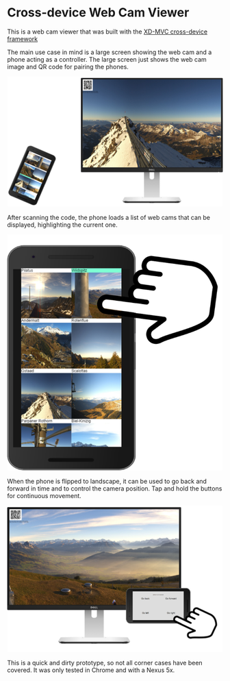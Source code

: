 # Cross-device Web Cam Viewer

This is a web cam viewer that was built with the [XD-MVC cross-device framework](https://github.com/mhusm/XD-MVC)

The main use case in mind is a large screen showing the web cam and a phone acting as a controller.
The large screen just shows the web cam image and QR code for pairing the phones.

![A large screen with a QR code in the top left corner](public/screenshots/setup.png)

After scanning the code, the phone loads a list of web cams that can be displayed, highlighting the current one.

![The phone UI in portrait mode](public/screenshots/controller_vertical.png)

When the phone is flipped to landscape, it can be used to go back and forward in time and to control the camera position. Tap and hold the buttons for continuous movement.

![The phone UI in landscape mode](public/screenshots/controller_horizontal.png)

This is a quick and dirty prototype, so not all corner cases have been covered. It was only tested in Chrome and with a Nexus 5x.
